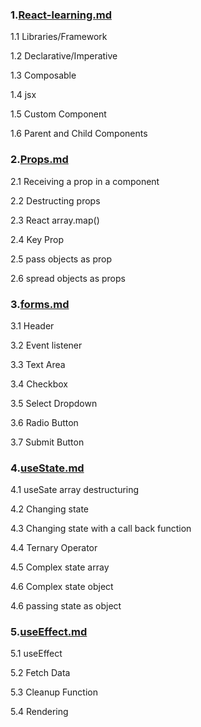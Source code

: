 ### 1.[React-learning.md](React-learning.md)
 1.1 Libraries/Framework

 1.2 Declarative/Imperative

 1.3 Composable

 1.4 jsx

 1.5 Custom Component

 1.6 Parent and Child Components

 ### 2.[Props.md](react-learning-docs/Props.md)

2.1 Receiving a prop in a component

2.2 Destructing props

2.3 React array.map()

2.4 Key Prop

2.5 pass objects as prop

2.6 spread objects as props

### 3.[forms.md](react-learning-docs/form.md)

3.1 Header

3.2 Event listener

3.3 Text Area

3.4 Checkbox

3.5 Select Dropdown
 
3.6 Radio Button

3.7 Submit Button

### 4.[useState.md](react-learning-docs/useState.md)

4.1 useSate array destructuring

4.2 Changing state

4.3 Changing state with a call back function

4.4 Ternary Operator

4.5 Complex state array

4.6 Complex state object

4.6 passing state as object

### 5.[useEffect.md](react-learning-docs/useEffect.md)
5.1 useEffect

5.2 Fetch Data

5.3 Cleanup Function

5.4 Rendering
